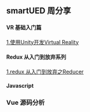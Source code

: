 ## smartUED 周分享

#### VR 基础入门篇
[1.使用Unity开发Virtual Reality](https://github.com/SmartUED/redux/issues/1)

#### Redux 从入门到放弃系列
[1.redux 从入门到放弃之Reducer](https://github.com/SmartUED/week-share/issues/2)

#### Javascript

### Vue 源码分析
